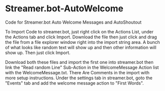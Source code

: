 # Streamer.bot-AutoWelcome
Code for Streamer.bot Auto Welcome Messages and AutoShoutout

To Import Code to streamer.bot, just right click on the Actions List, under the Actions tab and click Import. Download the file then just click and drag the file from a file explorer window right into the import string area. A bunch of what looks like random text will show up and then other information will show up. Then just click Import.

Download both these files and import the first one into streamer.bot then link the "Read random Line" Sub-Action in the WelcomeMessage Action list with the WelcomeMessage.txt. There Are Comments in the import with more setup instructions. Under the settings tab in streamer.bot, goto the "Events" tab and add the welcome message action to "First Words". 

